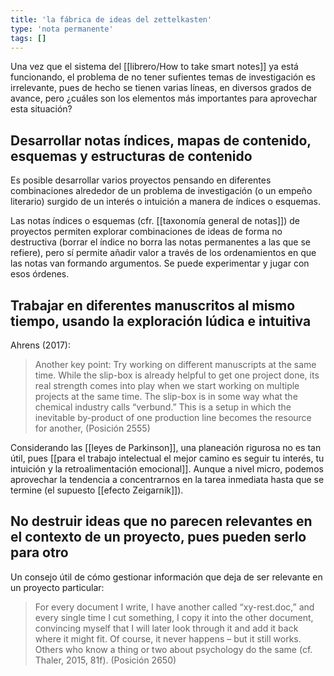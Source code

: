 ```yaml
---
title: 'la fábrica de ideas del zettelkasten'
type: 'nota permanente'
tags: []
---
```


Una vez que el sistema del [[librero/How to take smart notes]] ya está funcionando, el problema de no tener sufientes temas de investigación es irrelevante, pues de hecho se tienen varias líneas, en diversos grados de avance, pero ¿cuáles son los elementos más importantes para aprovechar esta situación?

## Desarrollar notas índices, mapas de contenido, esquemas y estructuras de contenido

Es posible desarrollar varios proyectos pensando en diferentes combinaciones alrededor de un problema de investigación (o un empeño literario) surgido de un interés o intuición a manera de índices o esquemas.

Las notas índices o esquemas (cfr. [[taxonomía general de notas]]) de proyectos permiten explorar combinaciones de ideas de forma no destructiva (borrar el índice no borra las notas permanentes a las que se refiere), pero sí permite añadir valor a través de los ordenamientos en que las notas van formando argumentos. Se puede experimentar y jugar con esos órdenes.

## Trabajar en diferentes manuscritos al mismo tiempo, usando la exploración lúdica e intuitiva

Ahrens (2017):

> Another key point: Try working on different manuscripts at the same time. While the slip-box is already helpful to get one project done, its real strength comes into play when we start working on multiple projects at the same time. The slip-box is in some way what the chemical industry calls “verbund.” This is a setup in which the inevitable by-product of one production line becomes the resource for another, (Posición 2555)

Considerando las [[leyes de Parkinson]], una planeación rigurosa no es tan útil, pues [[para el trabajo intelectual el mejor camino es seguir tu interés, tu intuición y la retroalimentación emocional]]. Aunque a nivel micro, podemos aprovechar la tendencia a concentrarnos en la tarea inmediata hasta que se termine (el supuesto [[efecto Zeigarnik]]).

## No destruir ideas que no parecen relevantes en el contexto de un proyecto, pues pueden serlo para otro

Un consejo útil de cómo gestionar información que deja de ser relevante en un proyecto particular:

> For every document I write, I have another called “xy-rest.doc,” and every single time I cut something, I copy it into the other document, convincing myself that I will later look through it and add it back where it might fit. Of course, it never happens – but it still works. Others who know a thing or two about psychology do the same (cf. Thaler, 2015, 81f). (Posición 2650)
